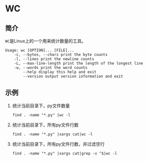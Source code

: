 # WC

## 简介

`WC`是Linux上的一个用来统计数量的工具。

```shell
Usage: wc [OPTION]... [FILE]...
    -c, --bytes, --chars print the byte counts
    -l, --lines print the newline counts
    -L, --max-line-length print the length of the longest line
    -w, --words print the word counts
        --help display this help and exit
        --version output version information and exit
```

## 示例

1. 统计当前目录下，py文件数量

    ```shell
    find . -name "*.py" |wc -l
    ```

2. 统计当前目录下，所有py文件行数

    ```shell
    find . -name "*.py" |xargs cat|wc -l
    ```

3. 统计当前目录下，所有py文件行数，并过滤空行

    ```shell
    find . -name "*.py" |xargs cat|grep -v ^$|wc -l
    ```

    